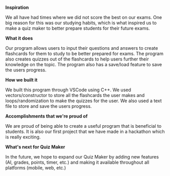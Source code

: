 **Inspiration**

We all have had times where we did not score the best on our exams. One big reason for this was our studying habits, which is what inspired us to make a quiz maker to better prepare students for their future exams.

**What it does**

Our program allows users to input their questions and answers to create flashcards for them to study to be better prepared for exams. The program also creates quizzes out of the flashcards to help users further their knowledge on the topic. The program also has a save/load feature to save the users progress.

**How we built it**

We built this program through VSCode using C++. We used vectors/constructor to store all the flashcards the user makes and loops/randomization to make the quizzes for the user. We also used a text file to store and save the users progress.

**Accomplishments that we're proud of**

We are proud of being able to create a useful program that is beneficial to students. It is also our first project that we have made in a hackathon which is really exciting.

**What's next for Quiz Maker**

In the future, we hope to expand our Quiz Maker by adding new features (AI, grades, points, timer, etc.) and making it available throughout all platforms (mobile, web, etc.)
